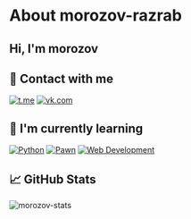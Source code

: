 # About morozov-razrab

## Hi, I'm morozov

## 🤝 Contact with me

[![t.me](https://img.shields.io/badge/Telegram-2CA5E0?style=for-the-badge&logo=telegram&logoColor=white)](https://t.me/morozov_razrab) [![vk.com](https://img.shields.io/badge/vkontakte-3670A0?style=for-the-badge&logo=vk&logoColor=ffffff)](https://vk.com/morozov.razrab) 

## 🔭 I'm currently learning
[![Python](https://img.shields.io/badge/python-3670A0?style=for-the-badge&logo=python&logoColor=ffdd54)](https://python.com) [![Pawn](https://img.shields.io/badge/pawno-3670A0?style=for-the-badge&logo=pawno&logoColor=ffdd54)](https://vk.com/morozov_razrab) [![Web Development](https://img.shields.io/badge/Web-Development-3670A0?style=for-the-badge&logo=web&logoColor=ffdd54)](https://github.com/morozov-razrab) 

## 📈 GitHub Stats

![morozov-stats](https://github-readme-stats.vercel.app/api?username=morozov-razrab&show_icons=true)

